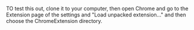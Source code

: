 TO test this out, clone it to your computer, then open Chrome and go to the Extension page of the settings and "Load unpacked extension..." and then choose the ChromeExtension directory.